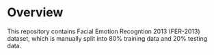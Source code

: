 # Overview

This repository contains Facial Emotion Recogntion 2013 (FER-2013) dataset, which is manually split into 80% training data and 20% testing data.
